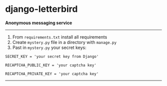 # django-letterbird
**Anonymous messaging service**

****

1. From `requirements.txt` install all requirements
2. Create `mystery.py` file in a directory with `manage.py`
3. Past in `mystery.py` your secret keys:

`SECRET_KEY = 'your secret key from Django'`

`RECAPTCHA_PUBLIC_KEY = 'your captcha key'`

`RECAPTCHA_PRIVATE_KEY = 'your captcha key'`

****
